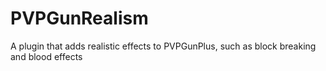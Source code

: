 PVPGunRealism
=============

A plugin that adds realistic effects to PVPGunPlus, such as block breaking and blood effects
